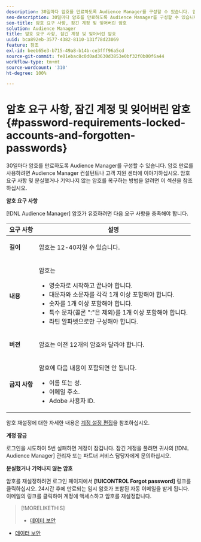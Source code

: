 ```yaml
---
description: 30일마다 암호를 만료하도록 Audience Manager를 구성할 수 있습니다. 암호 만료를 사용하려면 Audience Manager 컨설턴트나 고객 지원 센터에 이야기하십시오. 암호 요구 사항 및 분실했거나 기억나지 않는 암호를 복구하는 방법을 알려면 이 섹션을 참조하십시오.
seo-description: 30일마다 암호를 만료하도록 Audience Manager를 구성할 수 있습니다. 암호 만료를 사용하려면 Audience Manager 컨설턴트나 고객 지원 센터에 이야기하십시오. 암호 요구 사항 및 분실했거나 기억나지 않는 암호를 복구하는 방법을 알려면 이 섹션을 참조하십시오.
seo-title: 암호 요구 사항, 잠긴 계정 및 잊어버린 암호
solution: Audience Manager
title: 암호 요구 사항, 잠긴 계정 및 잊어버린 암호
uuid: bca892eb-3577-4382-8110-131f78d23069
feature: 참조
exl-id: beeb65e3-b715-49a8-b14b-ce3fff96a5cd
source-git-commit: fe01ebac8c0d0ad3630d3853e0bf32f0b00f6a44
workflow-type: tm+mt
source-wordcount: '310'
ht-degree: 100%

---
```


# 암호 요구 사항, 잠긴 계정 및 잊어버린 암호{#password-requirements-locked-accounts-and-forgotten-passwords}

30일마다 암호를 만료하도록 Audience Manager를 구성할 수 있습니다. 암호 만료를 사용하려면 Audience Manager 컨설턴트나 고객 지원 센터에 이야기하십시오. 암호 요구 사항 및 분실했거나 기억나지 않는 암호를 복구하는 방법을 알려면 이 섹션을 참조하십시오.

<!-- 

c_password_requirements.xml

 -->

**암호 요구 사항**

[!DNL Audience Manager] 암호가 유효하려면 다음 요구 사항을 충족해야 합니다.

<table id="table_9B79E9F634664F6B995649E3158CCF20"> 
 <thead> 
  <tr> 
   <th colname="col1" class="entry"> 요구 사항 </th> 
   <th colname="col2" class="entry"> 설명 </th> 
  </tr> 
 </thead>
 <tbody> 
  <tr> 
   <td colname="col1"> <p> <b>길이</b> </p> </td> 
   <td colname="col2"> <p>암호는 12-40자일 수 있습니다. </p> </td> 
  </tr> 
  <tr> 
   <td colname="col1"> <p> <b>내용</b> </p> </td> 
   <td colname="col2"> <p>암호는 </p> <p> 
     <ul id="ul_70F64B9DE90E463098DFA8AB8349CF0B"> 
      <li id="li_2FBA66E47F4A4E1BB01DE3722821E100">영숫자로 시작하고 끝나야 합니다. </li> 
      <li id="li_1390D4C9A48944B68B891EE6CB734BBC">대문자와 소문자를 각각 1개 이상 포함해야 합니다. </li> 
      <li id="li_B75B64A005804262BAAF0F1901D63358">숫자를 1개 이상 포함해야 합니다. </li> 
      <li id="li_28452022AF4743B8B159187BBD10890A">특수 문자(콜론 ":"은 제외)를 1개 이상 포함해야 합니다. </li> 
      <li id="li_C02B931ABAB84FFE9B87AEBAEDF34EF3">라틴 알파벳으로만 구성해야 합니다. </li> 
     </ul> </p> </td> 
  </tr> 
  <tr> 
   <td colname="col1"> <p> <b>버전</b> </p> </td> 
   <td colname="col2"> <p> 암호는 이전 12개의 암호와 달라야 합니다. </p> </td> 
  </tr> 
  <tr> 
   <td colname="col1"> <p> <b>금지 사항</b> </p> </td> 
   <td colname="col2"> <p> 암호에 다음 내용이 포함되면 안 됩니다. </p> <p> 
     <ul id="ul_08DE186AF56E401B933256E69279847A"> 
      <li id="li_CC854F7F86484774A76CCF927E1400B4">이름 또는 성. </li> 
      <li id="li_74ACCF3DE717473B8AB9B1720DD891E7">이메일 주소. </li> 
      <li id="li_09C1F699BF6843ACAB4E68D2F57461AB"><span class="keyword"> Adobe</span> 사용자 ID. </li> 
     </ul> </p> </td> 
  </tr> 
 </tbody> 
</table>

암호 재설정에 대한 자세한 내용은 [계정 설정 편집](../features/administration/edit-account-settings.md)을 참조하십시오.

**계정 잠금**

로그인을 시도하여 5번 실패하면 계정이 잠깁니다. 잠긴 계정을 풀려면 귀사의 [!DNL Audience Manager] 관리자 또는 파트너 서비스 담당자에게 문의하십시오.

**분실했거나 기억나지 않는 암호**

암호를 재설정하려면 로그인 페이지에서 **[!UICONTROL Forgot password]** 링크를 클릭하십시오. 24시간 후에 만료되는 임시 암호가 포함된 자동 이메일을 받게 됩니다. 이메일의 링크를 클릭하여 계정에 액세스하고 암호를 재설정합니다.

>[!MORELIKETHIS]
>
>* [데이터 보안](../overview/data-security-and-privacy/data-security.md)
* [데이터 보안](../overview/data-security-and-privacy/data-privacy.md)

